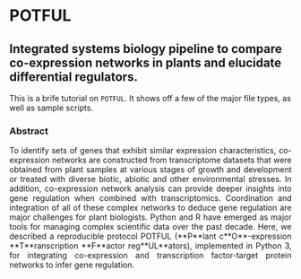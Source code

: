 # POTFUL
## Integrated systems biology pipeline to compare co-expression networks in plants and elucidate differential regulators.

This is a brife tutorial on `POTFUL`.
It shows off a few of the major file types, as well as sample scripts.

### Abstract
<p style='text-align: justify;'>To identify sets of genes that exhibit similar expression characteristics, co-expression networks are constructed from transcriptome datasets that were obtained from plant samples at various stages of growth and development or treated with diverse biotic, abiotic and other environmental stresses. In addition, co-expression network analysis can provide deeper insights into gene regulation when combined with transcriptomics. Coordination and integration of all of these complex networks to deduce gene regulation are major challenges for plant biologists. Python and R have emerged as major tools for managing complex scientific data over the past decade. Here, we described a reproducible protocol POTFUL (**P**lant c**O**-expression **T**ranscription **F**actor reg**UL**ators), implemented in Python 3, for integrating co-expression and transcription factor-target protein networks to infer gene regulation. </p>

```{tableofcontents}
```
